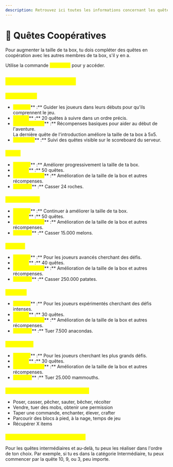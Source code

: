 ```yaml
---
description: Retrouvez ici toutes les informations concernant les quêtes coopératives
---
```


# 📜 Quêtes Coopératives

Pour augmenter la taille de ta box, tu dois compléter des quêtes en coopération avec les autres membres de ta box, s'il y en a.&#x20;

Utilise la commande <mark style="color:yellow;">**`/missions`**</mark> pour y accéder.

## <mark style="color:yellow;">Catégories de quêtes</mark>

### <mark style="color:yellow;">Introduction</mark>

* <mark style="color:yellow;">**Objectif**</mark>** :** Guider les joueurs dans leurs débuts pour qu'ils comprennent le jeu.
* <mark style="color:yellow;">**Quêtes**</mark>** :** 20 quêtes à suivre dans un ordre précis.
* <mark style="color:yellow;">**Récompenses**</mark>** :** Récompenses basiques pour aider au début de l'aventure. \
  La dernière quête de l'introduction améliore la taille de ta box à 5x5.
* <mark style="color:yellow;">**Affichage**</mark>** :** Suivi des quêtes visible sur le scoreboard du serveur.

### <mark style="color:yellow;">Facile</mark>

* <mark style="color:yellow;">**Objectif**</mark>** :** Améliorer progressivement la taille de ta box.
* <mark style="color:yellow;">**Quêtes**</mark>** :** 50 quêtes.
* <mark style="color:yellow;">**Récompenses**</mark>** :** Amélioration de la taille de la box et autres récompenses.
* <mark style="color:yellow;">**Exemple**</mark>** :** Casser 24 roches.

### <mark style="color:yellow;">**Intermédiaire**</mark>

* <mark style="color:yellow;">**Objectif**</mark>** :** Continuer à améliorer la taille de ta box.
* <mark style="color:yellow;">**Quêtes**</mark>** :** 50 quêtes.
* <mark style="color:yellow;">**Récompenses**</mark>** :** Amélioration de la taille de la box et autres récompenses.
* <mark style="color:yellow;">**Exemple**</mark>** :** Casser 15.000 melons.

### <mark style="color:yellow;">Difficile</mark>

* <mark style="color:yellow;">**Objectif**</mark>** :** Pour les joueurs avancés cherchant des défis.
* <mark style="color:yellow;">**Quêtes**</mark>** :** 40 quêtes.
* <mark style="color:yellow;">**Récompenses**</mark>** :** Amélioration de la taille de la box et autres récompenses.
* <mark style="color:yellow;">**Exemple**</mark>** :** Casser 250.000 patates.

### <mark style="color:yellow;">Extrême</mark>

* <mark style="color:yellow;">**Objectif**</mark>** :** Pour les joueurs expérimentés cherchant des défis intenses.
* <mark style="color:yellow;">**Quêtes**</mark>** :** 30 quêtes.
* <mark style="color:yellow;">**Récompenses**</mark>** :** Amélioration de la taille de la box et autres récompenses.
* <mark style="color:yellow;">**Exemple**</mark>** :** Tuer 7.500 anacondas.

### <mark style="color:yellow;">**Impossible**</mark>

* <mark style="color:yellow;">**Objectif**</mark>** :** Pour les joueurs cherchant les plus grands défis.
* <mark style="color:yellow;">**Quêtes**</mark>** :** 30 quêtes.
* <mark style="color:yellow;">**Récompenses**</mark>** :** Amélioration de la taille de la box et autres récompenses.
* <mark style="color:yellow;">**Exemple**</mark>** :** Tuer 25.000 mammouths.

### <mark style="color:yellow;">**Types de tâches dans les quêtes**</mark>

* Poser, casser, pêcher, sauter, bêcher, récolter
* Vendre, tuer des mobs, obtenir une permission
* Taper une commande, enchanter, élever, crafter
* Parcourir des blocs à pied, à la nage, temps de jeu
* Récupérer X items

### <mark style="color:yellow;">Or</mark><mark style="color:yellow;">**dre de réalisation des quêtes**</mark>&#x20;

Pour les quêtes intermédiaires et au-delà, tu peux les réaliser dans l'ordre de ton choix. Par exemple, si tu es dans la catégorie Intermédiaire, tu peux commencer par la quête 10, 9, ou 3, peu importe.
